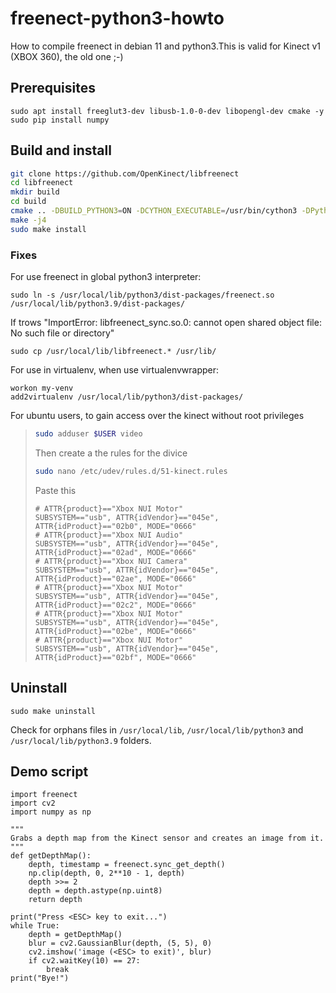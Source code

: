 # freenect-python3-howto
How to compile freenect in debian 11 and python3.This is valid for Kinect v1 (XBOX 360), the old one ;-)

## Prerequisites

```
sudo apt install freeglut3-dev libusb-1.0-0-dev libopengl-dev cmake -y
sudo pip install numpy
```

## Build and install
``` bash
git clone https://github.com/OpenKinect/libfreenect
cd libfreenect
mkdir build
cd build
cmake .. -DBUILD_PYTHON3=ON -DCYTHON_EXECUTABLE=/usr/bin/cython3 -DPython3_EXACTVERSION=3.9.2
make -j4
sudo make install
```

### Fixes

For use freenect in global python3 interpreter:

```
sudo ln -s /usr/local/lib/python3/dist-packages/freenect.so /usr/local/lib/python3.9/dist-packages/
```

If trows "ImportError: libfreenect_sync.so.0: cannot open shared object file: No such file or directory"

```
sudo cp /usr/local/lib/libfreenect.* /usr/lib/ 
```

For use in virtualenv, when use virtualenvwrapper:

```
workon my-venv
add2virtualenv /usr/local/lib/python3/dist-packages/
```

For ubuntu users, to gain access over the kinect without root privileges

> ```bash
> sudo adduser $USER video
> ```
> 
> Then create a the rules for the divice
> 
> ```bash
> sudo nano /etc/udev/rules.d/51-kinect.rules
> ```
> Paste this
> 
> ```
> # ATTR{product}=="Xbox NUI Motor"
> SUBSYSTEM=="usb", ATTR{idVendor}=="045e", ATTR{idProduct}=="02b0", MODE="0666"
> # ATTR{product}=="Xbox NUI Audio"
> SUBSYSTEM=="usb", ATTR{idVendor}=="045e", ATTR{idProduct}=="02ad", MODE="0666"
> # ATTR{product}=="Xbox NUI Camera"
> SUBSYSTEM=="usb", ATTR{idVendor}=="045e", ATTR{idProduct}=="02ae", MODE="0666"
> # ATTR{product}=="Xbox NUI Motor"
> SUBSYSTEM=="usb", ATTR{idVendor}=="045e", ATTR{idProduct}=="02c2", MODE="0666"
> # ATTR{product}=="Xbox NUI Motor"
> SUBSYSTEM=="usb", ATTR{idVendor}=="045e", ATTR{idProduct}=="02be", MODE="0666"
> # ATTR{product}=="Xbox NUI Motor"
> SUBSYSTEM=="usb", ATTR{idVendor}=="045e", ATTR{idProduct}=="02bf", MODE="0666"
> ```

## Uninstall

`sudo make uninstall`

Check for orphans files in `/usr/local/lib`, `/usr/local/lib/python3` and `/usr/local/lib/python3.9` folders.


## Demo script

```
import freenect
import cv2
import numpy as np

"""
Grabs a depth map from the Kinect sensor and creates an image from it.
"""
def getDepthMap():	
    depth, timestamp = freenect.sync_get_depth()
    np.clip(depth, 0, 2**10 - 1, depth)
    depth >>= 2
    depth = depth.astype(np.uint8)
    return depth

print("Press <ESC> key to exit...")
while True:
    depth = getDepthMap()
    blur = cv2.GaussianBlur(depth, (5, 5), 0)
    cv2.imshow('image (<ESC> to exit)', blur)
    if cv2.waitKey(10) == 27:
        break
print("Bye!")
```
